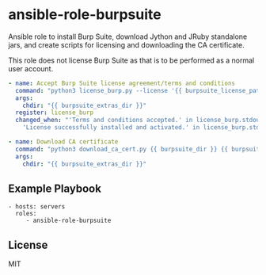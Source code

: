 ansible-role-burpsuite
=========

Ansible role to install Burp Suite, download Jython and JRuby standalone jars, and create scripts for licensing and downloading the CA certificate.

This role does not license Burp Suite as that is to be performed as a normal user account.

```yaml
- name: Accept Burp Suite license agreement/terms and conditions
  command: "python3 license_burp.py --license '{{ burpsuite_license_path }}' {{ burpsuite_dir }}"
  args:
    chdir: "{{ burpsuite_extras_dir }}"
  register: license_burp
  changed_when: "'Terms and conditions accepted.' in license_burp.stdout or
    'License successfully installed and activated.' in license_burp.stdout"

- name: Download CA certificate
  command: "python3 download_ca_cert.py {{ burpsuite_dir }} {{ burpsuite_cacert_path }}"
  args:
    chdir: "{{ burpsuite_extras_dir }}"

```

Example Playbook
----------------

    - hosts: servers
      roles:
         - ansible-role-burpsuite


License
-------

MIT
